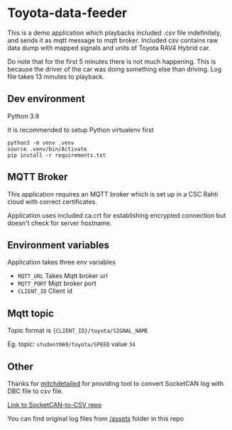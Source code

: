 # Toyota-data-feeder

This is a demo application which playbacks included .csv file indefinitely, and sends it as mqtt message to mqtt broker.
Included csv contains raw data dump with mapped signals and units of Toyota RAV4 Hybrid car.

Do note that for the first 5 minutes there is not much happening. This is because the driver of the car was doing something else than driving. Log file takes 13 minutes to playback.

## Dev environment

Python 3.9

It is recommended to setup Python virtualenv first

```
python3 -m venv .venv
source .venv/bin/Activate
pip install -r requirements.txt
```
## MQTT Broker

This application requires an MQTT broker which is set up in a CSC Rahti cloud with correct certificates. 

Application uses included ca.crt for establishing encrypted connection but doesn't check for server hostname.
## Environment variables

Application takes three env variables

- `MQTT_URL`
    Takes Mqtt broker url
- `MQTT_PORT`
    Mqtt broker port
- `CLIENT_ID`
    Client id

## Mqtt topic

Topic format is `{CLIENT_ID}/toyota/SIGNAL_NAME`

Eg. topic: `student069/toyota/SPEED`  value `34`

## Other 

Thanks for [mitchdetailed](https://github.com/mitchdetailed) for providing tool to convert SocketCAN log with DBC file to csv file. 

[Link to SocketCAN-to-CSV repo](https://github.com/mitchdetailed/SocketCAN-to-CSV)

You can find original log files from [/assets](./assets/) folder in this repo